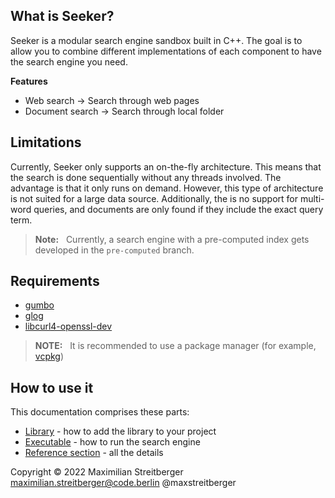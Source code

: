 <a id="top"></a>
## What is Seeker?

Seeker is a modular search engine sandbox built in C++. The goal is to allow you to combine different implementations of each component to have the search engine you need. 

**Features**
* Web search &rarr; Search through web pages
* Document search &rarr; Search through local folder

## Limitations
Currently, Seeker only supports an on-the-fly architecture. This means that the search is done sequentially without any threads involved. The advantage is that it only runs on demand. However, this type of architecture is not suited for a large data source. Additionally, the is no support for multi-word queries, and documents are only found if they include the exact query term.
> **Note:** &nbsp; Currently, a search engine with a pre-computed index gets developed in the `pre-computed` branch.

## Requirements
- [gumbo](https://github.com/google/gumbo-parser)
- [glog](https://github.com/google/glog)
- [libcurl4-openssl-dev](https://everything.curl.dev/get)
> **NOTE:** &nbsp; It is recommended to use a package manager (for example, [vcpkg](https://vcpkg.io/en/index.html))

## How to use it
This documentation comprises these parts:

* [Library](docs/library.md#top) - how to add the library to your project
* [Executable](docs/executable.md#top) - how to run the search engine
* [Reference section](docs/README.md#top) - all the details


Copyright © 2022 Maximilian Streitberger maximilian.streitberger@code.berlin @maxstreitberger
